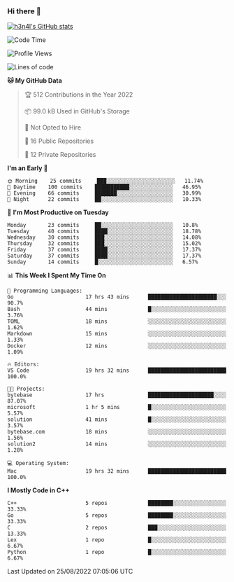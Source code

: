 ### Hi there 👋

[![h3n4l's GitHub stats](https://github-readme-stats.vercel.app/api?username=h3n4l&count_private=true&show_icons=true&theme=radical)](https://github.com/h3n4l/github-readme-stats)

<!--START_SECTION:waka-->
![Code Time](http://img.shields.io/badge/Code%20Time-612%20hrs%2038%20mins-blue)

![Profile Views](http://img.shields.io/badge/Profile%20Views-0-blue)

![Lines of code](https://img.shields.io/badge/From%20Hello%20World%20I%27ve%20Written-43%20Thousand%20lines%20of%20code-blue)

**🐱 My GitHub Data** 

> 🏆 512 Contributions in the Year 2022
 > 
> 📦 99.0 kB Used in GitHub's Storage 
 > 
> 🚫 Not Opted to Hire
 > 
> 📜 16 Public Repositories 
 > 
> 🔑 12 Private Repositories  
 > 
**I'm an Early 🐤** 

```text
🌞 Morning    25 commits     ███░░░░░░░░░░░░░░░░░░░░░░   11.74% 
🌆 Daytime    100 commits    ███████████░░░░░░░░░░░░░░   46.95% 
🌃 Evening    66 commits     ███████░░░░░░░░░░░░░░░░░░   30.99% 
🌙 Night      22 commits     ██░░░░░░░░░░░░░░░░░░░░░░░   10.33%

```
📅 **I'm Most Productive on Tuesday** 

```text
Monday       23 commits     ██░░░░░░░░░░░░░░░░░░░░░░░   10.8% 
Tuesday      40 commits     ████░░░░░░░░░░░░░░░░░░░░░   18.78% 
Wednesday    30 commits     ███░░░░░░░░░░░░░░░░░░░░░░   14.08% 
Thursday     32 commits     ███░░░░░░░░░░░░░░░░░░░░░░   15.02% 
Friday       37 commits     ████░░░░░░░░░░░░░░░░░░░░░   17.37% 
Saturday     37 commits     ████░░░░░░░░░░░░░░░░░░░░░   17.37% 
Sunday       14 commits     █░░░░░░░░░░░░░░░░░░░░░░░░   6.57%

```


📊 **This Week I Spent My Time On** 

```text
💬 Programming Languages: 
Go                       17 hrs 43 mins      ██████████████████████░░░   90.7% 
Bash                     44 mins             █░░░░░░░░░░░░░░░░░░░░░░░░   3.76% 
TOML                     18 mins             ░░░░░░░░░░░░░░░░░░░░░░░░░   1.62% 
Markdown                 15 mins             ░░░░░░░░░░░░░░░░░░░░░░░░░   1.33% 
Docker                   12 mins             ░░░░░░░░░░░░░░░░░░░░░░░░░   1.09%

🔥 Editors: 
VS Code                  19 hrs 32 mins      █████████████████████████   100.0%

🐱‍💻 Projects: 
bytebase                 17 hrs              █████████████████████░░░░   87.07% 
microsoft                1 hr 5 mins         █░░░░░░░░░░░░░░░░░░░░░░░░   5.57% 
solution                 41 mins             █░░░░░░░░░░░░░░░░░░░░░░░░   3.57% 
bytebase.com             18 mins             ░░░░░░░░░░░░░░░░░░░░░░░░░   1.56% 
solution2                14 mins             ░░░░░░░░░░░░░░░░░░░░░░░░░   1.28%

💻 Operating System: 
Mac                      19 hrs 32 mins      █████████████████████████   100.0%

```

**I Mostly Code in C++** 

```text
C++                      5 repos             ████████░░░░░░░░░░░░░░░░░   33.33% 
Go                       5 repos             ████████░░░░░░░░░░░░░░░░░   33.33% 
C                        2 repos             ███░░░░░░░░░░░░░░░░░░░░░░   13.33% 
Lex                      1 repo              █░░░░░░░░░░░░░░░░░░░░░░░░   6.67% 
Python                   1 repo              █░░░░░░░░░░░░░░░░░░░░░░░░   6.67%

```



 Last Updated on 25/08/2022 07:05:06 UTC
<!--END_SECTION:waka-->


